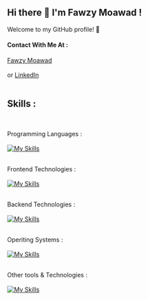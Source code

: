 ## Hi there 👋 I'm Fawzy Moawad !   
Welcome to my GitHub profile! 🌟
#### Contact With Me At :
<a href="https://fawzymoawad.com/">Fawzy Moawad</a><br />
<br />
or <a href="https://www.linkedin.com/in/fawzy-moawad/">LinkedIn</a><br />
<br />
## Skills :
<br />

Programming Languages :<br />
<br />
[![My Skills](https://skillicons.dev/icons?i=html,css,sass,js,ts,cs,py,swift)](https://skillicons.dev)
<br />
<br />

Frontend Technologies :<br />
<br />
[![My Skills](https://skillicons.dev/icons?i=bootstrap,tailwind,react,jquery,pug)](https://skillicons.dev)
<br />
<br />

Backend Technologies :<br />
<br />
[![My Skills](https://skillicons.dev/icons?i=nodejs,mongodb,mysql)](https://skillicons.dev)
<br />
<br />

Operiting Systems :<br />
<br />
[![My Skills](https://skillicons.dev/icons?i=linux,kali,windows)](https://skillicons.dev)
<br />
<br />

Other tools & Technologies :<br />
<br />
[![My Skills](https://skillicons.dev/icons?i=bash,powershell,vscode,visualstudio,androidstudio,git,github,githubactions,gitlab,npm,yarn,wordpress,aws,docker,dotnet,vim,stackoverflow,codepen,discord,notion,obsidian,ableton)](https://skillicons.dev)
<br />
<br />
